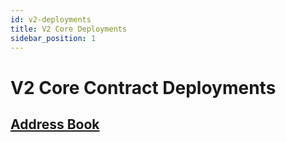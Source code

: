 ```yaml
---
id: v2-deployments
title: V2 Core Deployments
sidebar_position: 1
---
```


# V2 Core Contract Deployments

## [Address Book](https://raw.githubusercontent.com/clober-dex/v2-sdk/main/src/constants/addresses.ts)
